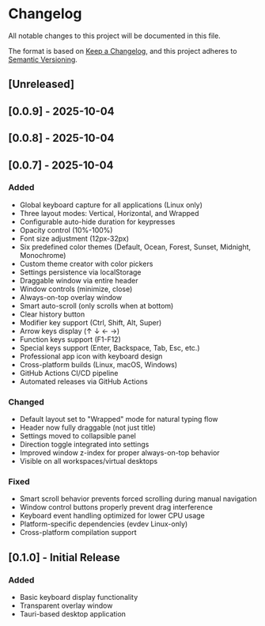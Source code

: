 # Changelog

All notable changes to this project will be documented in this file.

The format is based on [Keep a Changelog](https://keepachangelog.com/en/1.0.0/),
and this project adheres to [Semantic Versioning](https://semver.org/spec/v2.0.0.html).

## [Unreleased]

## [0.0.9] - 2025-10-04

## [0.0.8] - 2025-10-04

## [0.0.7] - 2025-10-04

### Added

- Global keyboard capture for all applications (Linux only)
- Three layout modes: Vertical, Horizontal, and Wrapped
- Configurable auto-hide duration for keypresses
- Opacity control (10%-100%)
- Font size adjustment (12px-32px)
- Six predefined color themes (Default, Ocean, Forest, Sunset, Midnight, Monochrome)
- Custom theme creator with color pickers
- Settings persistence via localStorage
- Draggable window via entire header
- Window controls (minimize, close)
- Always-on-top overlay window
- Smart auto-scroll (only scrolls when at bottom)
- Clear history button
- Modifier key support (Ctrl, Shift, Alt, Super)
- Arrow keys display (↑ ↓ ← →)
- Function keys support (F1-F12)
- Special keys support (Enter, Backspace, Tab, Esc, etc.)
- Professional app icon with keyboard design
- Cross-platform builds (Linux, macOS, Windows)
- GitHub Actions CI/CD pipeline
- Automated releases via GitHub Actions

### Changed

- Default layout set to "Wrapped" mode for natural typing flow
- Header now fully draggable (not just title)
- Settings moved to collapsible panel
- Direction toggle integrated into settings
- Improved window z-index for proper always-on-top behavior
- Visible on all workspaces/virtual desktops

### Fixed

- Smart scroll behavior prevents forced scrolling during manual navigation
- Window control buttons properly prevent drag interference
- Keyboard event handling optimized for lower CPU usage
- Platform-specific dependencies (evdev Linux-only)
- Cross-platform compilation support

## [0.1.0] - Initial Release

### Added

- Basic keyboard display functionality
- Transparent overlay window
- Tauri-based desktop application
